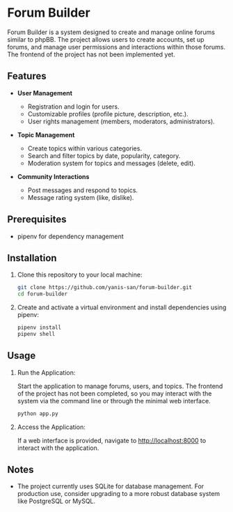 # Forum Builder

Forum Builder is a system designed to create and manage online forums similar to phpBB. The project allows users to create accounts, set up forums, and manage user permissions and interactions within those forums. The frontend of the project has not been implemented yet.

## Features

- **User Management**
  - Registration and login for users.
  - Customizable profiles (profile picture, description, etc.).
  - User rights management (members, moderators, administrators).

- **Topic Management**
  - Create topics within various categories.
  - Search and filter topics by date, popularity, category.
  - Moderation system for topics and messages (delete, edit).

- **Community Interactions**
  - Post messages and respond to topics.
  - Message rating system (like, dislike).

## Prerequisites

- pipenv for dependency management

## Installation

1. Clone this repository to your local machine:

    ```bash
    git clone https://github.com/yanis-san/forum-builder.git
    cd forum-builder
    ```

2. Create and activate a virtual environment and install dependencies using pipenv:

    ```bash
    pipenv install
    pipenv shell
    ```

## Usage

1. Run the Application:

    Start the application to manage forums, users, and topics. The frontend of the project has not been completed, so you may interact with the system via the command line or through the minimal web interface.

    ```bash
    python app.py
    ```

2. Access the Application:

    If a web interface is provided, navigate to [http://localhost:8000](http://localhost:8000) to interact with the application.

## Notes

- The project currently uses SQLite for database management. For production use, consider upgrading to a more robust database system like PostgreSQL or MySQL.


